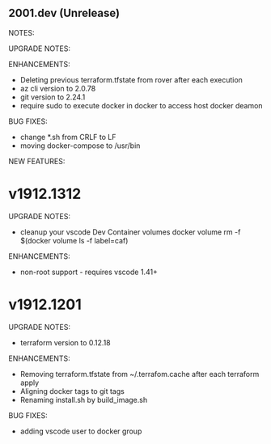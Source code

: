 ## 2001.dev (Unrelease)

NOTES:

UPGRADE NOTES:

ENHANCEMENTS:
* Deleting previous terraform.tfstate from rover after each execution
* az cli version to 2.0.78
* git version to 2.24.1
* require sudo to execute docker in docker to access host docker deamon

BUG FIXES:
* change *.sh from CRLF to LF
* moving docker-compose to /usr/bin

NEW FEATURES:

# v1912.1312
UPGRADE NOTES:
* cleanup your vscode Dev Container volumes 
docker volume rm -f $(docker volume ls -f label=caf)

ENHANCEMENTS:
* non-root support - requires vscode 1.41+

# v1912.1201

UPGRADE NOTES:
* terraform version to 0.12.18

ENHANCEMENTS:
* Removing terraform.tfstate from ~/.terrafom.cache after each terraform apply
* Aligning docker tags to git tags
* Renaming install.sh by build_image.sh

BUG FIXES:
* adding vscode user to docker group
